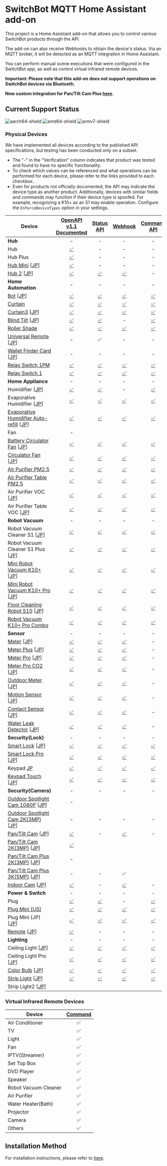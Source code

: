 # SwitchBot MQTT Home Assistant add-on

This project is a Home Assistant add-on that allows you to control various SwitchBot products through the API.

The add-on can also receive Webhooks to obtain the device's status.
Via an MQTT broker, it will be detected as an MQTT integration in Home Assistant.

You can perform manual scene executions that were configured in the SwitchBot app, as well as control virtual infrared remote devices.

**Important: Please note that this add-on does not support operations on SwitchBot devices via Bluetooth.**

**New custom integration for Pan/Tilt Cam Plus [here](https://github.com/hsakoh/ha-switchbot-kvs-camera).**

## Current Support Status

![aarch64-shield](https://img.shields.io/badge/aarch64-yes-green.svg)
![amd64-shield](https://img.shields.io/badge/amd64-yes-green.svg)
![armv7-shield](https://img.shields.io/badge/armv7-yes-green.svg)

### Physical Devices

We have implemented all devices according to the published API specifications, but testing has been conducted only on a subset.

* The "-" in the "Verification" column indicates that product was tested and found to have no specific functionality.
* To check which values can be referenced and what operations can be performed for each device, please refer to the links provided to each checkbox.
* Even for products not officially documented, the API may indicate the device type as another product. Additionally, devices with similar fields and commands may function if their device type is spoofed. For example, recognizing a K10+ as an S1 may enable operation. Configure the `EnforceDeviceTypes` option in your settings.

| Device                                                                                                                         | [OpenAPI v1.1<br>Documented][GetDeviceList] |         [Status<br>API][StatusAPI]         |             [Webhook][Webhook]              |        [Command<br>API][CommandAPI]         | Verification |
|--------------------------------------------------------------------------------------------------------------------------------|:-------------------------------------------:|:------------------------------------------:|:-------------------------------------------:|:-------------------------------------------:|:------------:|
| **Hub**                                                                                                                        |                      -                      |                     -                      |                      -                      |                      -                      |      -       |
| Hub                                                                                                                            |                [✅][HubList]                 |                     -                      |                      -                      |                      -                      |              |
| Hub Plus                                                                                                                       |              [✅][HubPlusList]               |                     -                      |                      -                      |                      -                      |              |
| [Hub Mini][HubMiniProduct]  [[JP][HubMiniProductJP]]                                                                           |              [✅][HubMiniList]               |                     -                      |                      -                      |                      -                      |      -       |
| [Hub 2][Hub2Product]  [[JP][Hub2ProductJP]]                                                                                    |                [✅][Hub2List]                |              [✅][Hub2Status]               |              [✅][Hub2Webhook]               |                      -                      |      ✅       |
| **Home Automation**                                                                                                            |                      -                      |                     -                      |                      -                      |                      -                      |      -       |
| [Bot][BotProduct]  [[JP][BotProductJP]]                                                                                        |                [✅][BotList]                 |               [✅][BotStatus]               |               [✅][BotWebhook]               |               [✅][BotCommand]               |              |
| [Curtain][CurtainProduct]                                                                                                      |              [✅][CurtainList]               |             [✅][CurtainStatus]             |             [✅][CurtainWebhook]             |             [✅][CurtainCommand]             |      ✅       |
| [Curtain3][Curtain3Product]  [[JP][Curtain3ProductJP]]                                                                         |              [✅][Curtain3List]              |            [✅][Curtain3Status]             |            [✅][Curtain3Webhook]             |            [✅][Curtain3Command]             |              |
| [Blind Tilt][BlindTiltProduct]  [[JP][BlindTiltProductJP]]                                                                     |             [✅][BlindTiltList]              |            [✅][BlindTiltStatus]            |                      -                      |            [✅][BlindTiltCommand]            |              |
| [Roller Shade][RollerShadeProduct]                                                                                             |            [✅][RollerShadeList]             |           [✅][RollerShadeStatus]           |           [✅][RollerShadeWebhook]           |           [✅][RollerShadeCommand]           |      ✅       |
| [Universal Remote][UniversalRemoteProduct]  [[JP][UniversalRemoteProductJP]]                                                   |                      -                      |                     ✅                      |                      -                      |                      -                      |      ✅       |
| [Wallet Finder Card][WalletFinderCardProduct]  [[JP][WalletFinderCardProductJP]]                                               |                      -                      |                     -                      |                      -                      |                      -                      |      -       |
| [Relay Switch 1PM][RelaySwitch1PMProduct]                                                                                      |           [✅][RelaySwitch1PMList]           |         [✅][RelaySwitch1PMStatus]          |         [✅][RelaySwitch1PMWebhook]          |         [✅][RelaySwitch1PMCommand]          |              |
| [Relay Switch 1][RelaySwitch1Product]                                                                                          |            [✅][RelaySwitch1List]            |          [✅][RelaySwitch1Status]           |          [✅][RelaySwitch1Webhook]           |          [✅][RelaySwitch1Command]           |              |
| **Home Appliance**                                                                                                             |                      -                      |                     -                      |                      -                      |                      -                      |      -       |
| Humidifier  [[JP][HumidifierProductJP]]                                                                                        |             [✅][HumidifierList]             |           [✅][HumidifierStatus]            |                      -                      |           [✅][HumidifierCommand]            |              |
| Evaporative Humidifier  [[JP][EvaporativeHumidifierProductJP]]                                                                 |       [✅][EvaporativeHumidifierList]        |      [✅][EvaporativeHumidifierStatus]      |      [✅][EvaporativeHumidifierWebhook]      |      [✅][EvaporativeHumidifierCommand]      |              |
| [Evaporative Humidifier Auto-refill][EvaporativeHumidifierAutoRefillProduct]  [[JP][EvaporativeHumidifierAutoRefillProductJP]] |  [✅][EvaporativeHumidifierAutoRefillList]   | [✅][EvaporativeHumidifierAutoRefillStatus] | [✅][EvaporativeHumidifierAutoRefillWebhook] | [✅][EvaporativeHumidifierAutoRefillCommand] |              |
| Fan                                                                                                                            |                      -                      |                                            |                                             |                                             |              |
| [Battery Circulator Fan][BatteryCirculatorFanProduct]  [[JP][BatteryCirculatorFanProductJP]]                                   |        [✅][BatteryCirculatorFanList]        |      [✅][BatteryCirculatorFanStatus]       |      [✅][BatteryCirculatorFanWebhook]       |      [✅][BatteryCirculatorFanCommand]       |              |
| [Circulator Fan][CirculatorFanLiteProduct]  [[JP][CirculatorFanLiteProductJP]]                                                 |           [✅][CirculatorFanList]            |          [✅][CirculatorFanStatus]          |          [✅][CirculatorFanWebhook]          |          [✅][CirculatorFanCommand]          |      ✅       |
| [Air Purifier PM2.5][AirPurifierPM25Product]                                                                                   |          [✅][AirPurifierPM25List]           |         [✅][AirPurifierPM25Status]         |         [✅][AirPurifierPM25Webhook]         |         [✅][AirPurifierPM25Command]         |              |
| [Air Purifier Table PM2.5][AirPurifierTablePM25Product]                                                                        |        [✅][AirPurifierTablePM25List]        |      [✅][AirPurifierTablePM25Status]       |      [✅][AirPurifierTablePM25Webhook]       |      [✅][AirPurifierTablePM25Command]       |              |
| Air Purifier VOC  [[JP][AirPurifierVOCProductJP]]                                                                              |           [✅][AirPurifierVOCList]           |         [✅][AirPurifierVOCStatus]          |         [✅][AirPurifierVOCWebhook]          |         [✅][AirPurifierVOCCommand]          |              |
| Air Purifier Table VOC  [[JP][AirPurifierTableVOCProductJP]]                                                                   |        [✅][AirPurifierTableVOCList]         |       [✅][AirPurifierTableVOCStatus]       |       [✅][AirPurifierTableVOCWebhook]       |       [✅][AirPurifierTableVOCCommand]       |              |
| **Robot Vacuum**                                                                                                               |                      -                      |                     -                      |                      -                      |                      -                      |      -       |
| Robot Vacuum Cleaner S1  [[JP][RobotVacuumCleanerS1ProductJP]]                                                                 |        [✅][RobotVacuumCleanerS1List]        |      [✅][RobotVacuumCleanerS1Status]       |      [✅][RobotVacuumCleanerS1Webhook]       |      [✅][RobotVacuumCleanerS1Command]       |              |
| Robot Vacuum Cleaner S1 Plus  [[JP][RobotVacuumCleanerS1PlusProductJP]]                                                        |      [✅][RobotVacuumCleanerS1PlusList]      |    [✅][RobotVacuumCleanerS1PlusStatus]     |    [✅][RobotVacuumCleanerS1PlusWebhook]     |    [✅][RobotVacuumCleanerS1PlusCommand]     |              |
| [Mini Robot Vacuum K10+][MiniRobotVacuumK10+Product]  [[JP][MiniRobotVacuumK10+ProductJP]]                                     |        [✅][MiniRobotVacuumK10+List]         |       [✅][MiniRobotVacuumK10+Status]       |       [✅][MiniRobotVacuumK10+Webhook]       |       [✅][MiniRobotVacuumK10+Command]       |              |
| [Mini Robot Vacuum K10+ Pro][MiniRobotVacuumK10+ProProduct]  [[JP][MiniRobotVacuumK10+ProProductJP]]                           |       [✅][MiniRobotVacuumK10+ProList]       |     [✅][MiniRobotVacuumK10+ProStatus]      |     [✅][MiniRobotVacuumK10+ProWebhook]      |     [✅][MiniRobotVacuumK10+ProCommand]      |              |
| [Floor Cleaning Robot S10][FloorCleaningRobotS10Product]  [[JP][FloorCleaningRobotS10ProductJP]]                               |       [✅][FloorCleaningRobotS10List]        |      [✅][FloorCleaningRobotS10Status]      |      [✅][FloorCleaningRobotS10Webhook]      |      [✅][FloorCleaningRobotS10Command]      |              |
| [Robot Vacuum K10+ Pro Combo][RobotVacuumK10+ProComboProduct]                                                                  |      [✅][RobotVacuumK10+ProComboList]       |     [✅][RobotVacuumK10+ProComboStatus]     |     [✅][RobotVacuumK10+ProComboWebhook]     |     [✅][RobotVacuumK10+ProComboCommand]     |              |
| **Sensor**                                                                                                                     |                      -                      |                     -                      |                      -                      |                      -                      |      -       |
| [Meter][MeterProduct]  [[JP][MeterProductJP]]                                                                                  |               [✅][MeterList]                |              [✅][MeterStatus]              |              [✅][MeterWebhook]              |                      -                      |              |
| [Meter Plus][MeterPlusProduct]  [[JP][MeterPlusProductJP]]                                                                     |             [✅][MeterPlusList]              |            [✅][MeterPlusStatus]            |            [✅][MeterPlusWebhook]            |                      -                      |      ✅       |
| [Meter Pro][MeterProProduct]  [[JP][MeterProProductJP]]                                                                        |              [✅][MeterProList]              |            [✅][MeterProStatus]             |            [✅][MeterProWebhook]             |                      -                      |              |
| [Meter Pro CO2][MeterProCO2Product]  [[JP][MeterProCO2ProductJP]]                                                              |            [✅][MeterProCO2List]             |           [✅][MeterProCO2Status]           |           [✅][MeterProCO2Webhook]           |                      -                      |      ✅       |
| [Outdoor Meter][OutdoorMeterProduct]  [[JP][OutdoorMeterProductJP]]                                                            |            [✅][OutdoorMeterList]            |          [✅][OutdoorMeterStatus]           |          [✅][OutdoorMeterWebhook]           |                      -                      |              |
| [Motion Sensor][MotionSensorProduct]  [[JP][MotionSensorProductJP]]                                                            |            [✅][MotionSensorList]            |          [✅][MotionSensorStatus]           |          [✅][MotionSensorWebhook]           |                      -                      |      ✅       |
| [Contact Sensor][ContactSensorProduct]  [[JP][ContactSensorProductJP]]                                                         |           [✅][ContactSensorList]            |          [✅][ContactSensorStatus]          |          [✅][ContactSensorWebhook]          |                      -                      |      ✅       |
| [Water Leak Detector][WaterLeakDetectorProduct]  [[JP][WaterLeakDetectorProductJP]]                                            |         [✅][WaterLeakDetectorList]          |        [✅][WaterLeakDetectorStatus]        |        [✅][WaterLeakDetectorWebhook]        |                      -                      |              |
| **Security(Lock)**                                                                                                             |                      -                      |                     -                      |                      -                      |                      -                      |      -       |
| [Smart Lock][SmartLockProduct]  [[JP][SmartLockProductJP]]                                                                     |             [✅][SmartLockList]              |            [✅][SmartLockStatus]            |            [✅][SmartLockWebhook]            |            [✅][SmartLockCommand]            |      ✅       |
| [Smart Lock Pro][SmartLockProProduct]  [[JP][SmartLockProProductJP]]                                                           |            [✅][SmartLockProList]            |          [✅][SmartLockProStatus]           |          [✅][SmartLockProWebhook]           |          [✅][SmartLockProCommand]           |              |
| Keypad [JP][KeypadProductJP]                                                                                                   |               [✅][KeypadList]               |             [✅][KeypadStatus]              |             [✅][KeypadWebhook]              |             [✅][KeypadCommand]              |              |
| [Keypad Touch][KeypadTouchProduct]  [[JP][KeypadTouchProductJP]]                                                               |            [✅][KeypadTouchList]             |           [✅][KeypadTouchStatus]           |           [✅][KeypadTouchWebhook]           |           [✅][KeypadTouchCommand]           |      ✅       |
| **Security(Camera)**                                                                                                           |                      -                      |                     -                      |                      -                      |                      -                      |      -       |
| [Outdoor Spotlight Cam 1080P][OutdoorSpotlightCam1080PProduct]  [[JP][OutdoorSpotlightCam1080PProductJP]]                      |                      -                      |                                            |                                             |                                             |              |
| [Outdoor Spotlight Cam 2K(3MP)][OutdoorSpotlightCam2K3MPProduct]  [[JP][OutdoorSpotlightCam2K3MPProductJP]]                    |                      -                      |                     -                      |                      -                      |                      -                      |      -       |
| [Pan/Tilt Cam][PanTiltCamProduct]  [[JP][PanTiltCamProductJP]]                                                                 |             [✅][PanTiltCamList]             |                     -                      |           [✅][PanTiltCamWebhook]            |                      -                      |              |
| [Pan/Tilt Cam 2K(3MP)][PanTiltCam2K3MPProduct]  [[JP][PanTiltCam2K3MPProductJP]]                                               |          [✅][PanTiltCam2K3MPList]           |                                            |                                             |                                             |              |
| [Pan/Tilt Cam Plus 2K(3MP)][PanTiltCamPlus3MPProduct] [[JP][PanTiltCamPlus3MPProductJP]]                                       |                      -                      |                                            |                                             |                                             |              |
| [Pan/Tilt Cam Plus 3K(5MP)][PanTiltCamPlus5MPProduct] [[JP][PanTiltCamPlus5MPProductJP]]                                       |                      -                      |                     -                      |                      ✅                      |                                             |      ✅       |
| [Indoor Cam][IndoorCamProduct]  [[JP][IndoorCamProductJP]]                                                                     |             [✅][IndoorCamList]              |                     -                      |            [✅][IndoorCamWebhook]            |                      -                      |      ✅       |
| **Power & Switch**                                                                                                             |                      -                      |                     -                      |                      -                      |                      -                      |      -       |
| Plug                                                                                                                           |                [✅][PlugList]                |              [✅][PlugStatus]               |                      -                      |              [✅][PlugCommand]               |              |
| [Plug Mini (US)][PlugMiniUSProduct]                                                                                            |             [✅][PlugMiniUSList]             |           [✅][PlugMiniUSStatus]            |           [✅][PlugMiniUSWebhook]            |           [✅][PlugMiniUSCommand]            |              |
| Plug Mini (JP)  [[JP][PlugMiniJPProductJP]]                                                                                    |             [✅][PlugMiniJPList]             |           [✅][PlugMiniJPStatus]            |           [✅][PlugMiniJPWebhook]            |           [✅][PlugMiniJPCommand]            |      ✅       |
| [Remote][RemoteProduct]  [[JP][RemoteProductJP]]                                                                               |               [✅][RemoteList]               |                     -                      |                      -                      |                      -                      |      -       |
| **Lighting**                                                                                                                   |                      -                      |                     -                      |                      -                      |                      -                      |      -       |
| Ceiling Light  [[JP][CeilingLightProductJP]]                                                                                   |            [✅][CeilingLightList]            |          [✅][CeilingLightStatus]           |          [✅][CeilingLightWebhook]           |          [✅][CeilingLightCommand]           |              |
| Ceiling Light Pro  [[JP][CeilingLightProProductJP]]                                                                            |          [✅][CeilingLightProList]           |         [✅][CeilingLightProStatus]         |         [✅][CeilingLightProWebhook]         |         [✅][CeilingLightProCommand]         |              |
| [Color Bulb][ColorBulbProduct]  [[JP][ColorBulbProductJP]]                                                                     |             [✅][ColorBulbList]              |            [✅][ColorBulbStatus]            |            [✅][ColorBulbWebhook]            |            [✅][ColorBulbCommand]            |      ✅       |
| [Strip Light][StripLightProduct]  [[JP][StripLightProductJP]]                                                                  |             [✅][StripLightList]             |           [✅][StripLightStatus]            |           [✅][StripLightWebhook]            |           [✅][StripLightCommand]            |              |
| Strip Light2  [[JP][StripLight2ProductJP]]                                                                                     |                                             |                                            |                                             |                                             |              |

[GetDeviceList]: https://github.com/OpenWonderLabs/SwitchBotAPI#get-device-list
[StatusAPI]: https://github.com/OpenWonderLabs/SwitchBotAPI#get-device-status
[Webhook]: https://github.com/OpenWonderLabs/SwitchBotAPI#webhook
[CommandAPI]: https://github.com/OpenWonderLabs/SwitchBotAPI#get-device-status
[HubList]: https://github.com/OpenWonderLabs/SwitchBotAPI#hubhub-plushub-minihub-2
[HubPlusList]: https://github.com/OpenWonderLabs/SwitchBotAPI#hubhub-plushub-minihub-2
[HubMiniProduct]: https://www.switch-bot.com/products/switchbot-hub-mini
[HubMiniProductJP]: https://www.switchbot.jp/products/switchbot-hub-mini
[HubMiniList]: https://github.com/OpenWonderLabs/SwitchBotAPI#hubhub-plushub-minihub-2
[Hub2Product]: https://www.switch-bot.com/pages/switchbot-hub-2
[Hub2ProductJP]: https://www.switchbot.jp/products/switchbot-hub2
[Hub2List]: https://github.com/OpenWonderLabs/SwitchBotAPI#hubhub-plushub-minihub-2
[Hub2Status]: https://github.com/OpenWonderLabs/SwitchBotAPI#hub-2
[Hub2Webhook]: https://github.com/OpenWonderLabs/SwitchBotAPI#hub-2-1
[BotProduct]: https://www.switch-bot.com/products/switchbot-bot
[BotProductJP]: https://www.switchbot.jp/products/switchbot-bot
[BotList]: https://github.com/OpenWonderLabs/SwitchBotAPI#bot
[BotStatus]: https://github.com/OpenWonderLabs/SwitchBotAPI#bot-1
[BotWebhook]: https://github.com/OpenWonderLabs/SwitchBotAPI#bot-3
[BotCommand]: https://github.com/OpenWonderLabs/SwitchBotAPI#bot-2
[CurtainProduct]: https://www.switch-bot.com/products/switchbot-curtain
[CurtainList]: https://github.com/OpenWonderLabs/SwitchBotAPI#curtain
[CurtainStatus]: https://github.com/OpenWonderLabs/SwitchBotAPI#curtain-1
[CurtainWebhook]: https://github.com/OpenWonderLabs/SwitchBotAPI#curtain-4
[CurtainCommand]: https://github.com/OpenWonderLabs/SwitchBotAPI#curtain-2
[Curtain3Product]: https://www.switch-bot.com/products/switchbot-curtain-3
[Curtain3ProductJP]: https://www.switchbot.jp/products/switchbot-curtain3
[Curtain3List]: https://github.com/OpenWonderLabs/SwitchBotAPI#curtain-3
[Curtain3Status]: https://github.com/OpenWonderLabs/SwitchBotAPI#curtain-3-1
[Curtain3Webhook]: https://github.com/OpenWonderLabs/SwitchBotAPI#curtain-3-3
[Curtain3Command]: https://github.com/OpenWonderLabs/SwitchBotAPI#curtain-3-2
[BlindTiltProduct]: https://www.switch-bot.com/products/switchbot-blind-tilt
[BlindTiltProductJP]: https://www.switchbot.jp/products/switchbot-blind-tilt
[BlindTiltList]: https://github.com/OpenWonderLabs/SwitchBotAPI#blind-tilt
[BlindTiltStatus]: https://github.com/OpenWonderLabs/SwitchBotAPI#blind-tilt-1
[BlindTiltCommand]: https://github.com/OpenWonderLabs/SwitchBotAPI#blind-tilt-2
[RollerShadeProduct]: https://www.switch-bot.com/products/switchbot-roller-shade
[RollerShadeList]: https://github.com/OpenWonderLabs/SwitchBotAPI#roller-shade
[RollerShadeStatus]: https://github.com/OpenWonderLabs/SwitchBotAPI#roller-shade-1
[RollerShadeWebhook]: https://github.com/OpenWonderLabs/SwitchBotAPI#roller-shade-3
[RollerShadeCommand]: https://github.com/OpenWonderLabs/SwitchBotAPI#roller-shade-2
[UniversalRemoteProduct]: https://www.switch-bot.com/products/switchbot-universal-remote
[UniversalRemoteProductJP]: https://www.switchbot.jp/products/switchbot-universal-remote
[WalletFinderCardProduct]: https://www.switch-bot.com/products/switchbot-wallet-finder-card
[WalletFinderCardProductJP]: https://www.switchbot.jp/products/switchbot-wallet-finder-card
[RelaySwitch1PMProduct]: https://www.switch-bot.com/pages/switchbot-relay-switch
[RelaySwitch1PMList]: https://github.com/OpenWonderLabs/SwitchBotAPI#relay-switch-1pm
[RelaySwitch1PMStatus]: https://github.com/OpenWonderLabs/SwitchBotAPI#relay-switch-1pm-1
[RelaySwitch1PMWebhook]: https://github.com/OpenWonderLabs/SwitchBotAPI#relay-switch-1pm-3
[RelaySwitch1PMCommand]: https://github.com/OpenWonderLabs/SwitchBotAPI#relay-switch-1pm-2
[RelaySwitch1Product]: https://www.switch-bot.com/pages/switchbot-relay-switch
[RelaySwitch1List]: https://github.com/OpenWonderLabs/SwitchBotAPI#relay-switch-1
[RelaySwitch1Status]: https://github.com/OpenWonderLabs/SwitchBotAPI#relay-switch-1-1
[RelaySwitch1Webhook]: https://github.com/OpenWonderLabs/SwitchBotAPI#relay-switch-1-3
[RelaySwitch1Command]: https://github.com/OpenWonderLabs/SwitchBotAPI#relay-switch-1-2
[HumidifierProductJP]: https://www.switchbot.jp/products/switchbot-smart-humidifier?variant=40981225799855
[HumidifierList]: https://github.com/OpenWonderLabs/SwitchBotAPI#humidifier
[HumidifierStatus]: https://github.com/OpenWonderLabs/SwitchBotAPI#humidifier-1
[HumidifierCommand]: https://github.com/OpenWonderLabs/SwitchBotAPI#humidifier-2
[EvaporativeHumidifierProductJP]: https://www.switchbot.jp/products/switchbot-evaporative-humidifier
[EvaporativeHumidifierList]: https://github.com/OpenWonderLabs/SwitchBotAPI#evaporative-humidifier
[EvaporativeHumidifierStatus]: https://github.com/OpenWonderLabs/SwitchBotAPI#evaporative-humidifier-1
[EvaporativeHumidifierWebhook]: https://github.com/OpenWonderLabs/SwitchBotAPI#evaporative-humidifier-3
[EvaporativeHumidifierCommand]: https://github.com/OpenWonderLabs/SwitchBotAPI#evaporative-humidifier-2
[EvaporativeHumidifierAutoRefillProduct]: https://us.switch-bot.com/products/switchbot-evaporative-humidifier-auto-refill
[EvaporativeHumidifierAutoRefillProductJP]: https://www.switchbot.jp/products/switchbot-evaporative-humidifier-plus
[EvaporativeHumidifierAutoRefillList]: https://github.com/OpenWonderLabs/SwitchBotAPI#evaporative-humidifier-auto-refill
[EvaporativeHumidifierAutoRefillStatus]: https://github.com/OpenWonderLabs/SwitchBotAPI#evaporative-humidifier-auto-refill-1
[EvaporativeHumidifierAutoRefillWebhook]: https://github.com/OpenWonderLabs/SwitchBotAPI#evaporative-humidifier-auto-refill-3
[EvaporativeHumidifierAutoRefillCommand]: https://github.com/OpenWonderLabs/SwitchBotAPI#evaporative-humidifier-auto-refill-2
[BatteryCirculatorFanProduct]: https://www.switch-bot.com/products/switchbot-battery-circulator-fan?variant=46175199756455
[BatteryCirculatorFanProductJP]: https://www.switchbot.jp/products/switchbot-smart-circulator-fan?variant=44020075167919
[BatteryCirculatorFanList]: https://github.com/OpenWonderLabs/SwitchBotAPI#battery-circulator-fan
[BatteryCirculatorFanStatus]: https://github.com/OpenWonderLabs/SwitchBotAPI#battery-circulator-fan-1
[BatteryCirculatorFanWebhook]: https://github.com/OpenWonderLabs/SwitchBotAPI#battery-circulator-fan-3
[BatteryCirculatorFanCommand]: https://github.com/OpenWonderLabs/SwitchBotAPI#battery-circulator-fan-2
[CirculatorFanLiteProduct]: https://www.switch-bot.com/products/switchbot-battery-circulator-fan?variant=46175199789223
[CirculatorFanLiteProductJP]: https://www.switchbot.jp/products/switchbot-smart-circulator-fan?variant=44221010182319
[CirculatorFanList]: https://github.com/OpenWonderLabs/SwitchBotAPI#circulator-fan
[CirculatorFanStatus]: https://github.com/OpenWonderLabs/SwitchBotAPI#circulator-fan-1
[CirculatorFanWebhook]: https://github.com/OpenWonderLabs/SwitchBotAPI#circulator-fan-3
[CirculatorFanCommand]: https://github.com/OpenWonderLabs/SwitchBotAPI#circulator-fan-2
[AirPurifierPM25Product]: https://www.switch-bot.com/products/switchbot-air-purifier
[AirPurifierPM25List]: https://github.com/OpenWonderLabs/SwitchBotAPI#air-purifier-pm25
[AirPurifierPM25Status]: https://github.com/OpenWonderLabs/SwitchBotAPI#air-purifier-pm25-1
[AirPurifierPM25Webhook]: https://github.com/OpenWonderLabs/SwitchBotAPI#air-purifier-pm25-3
[AirPurifierPM25Command]: https://github.com/OpenWonderLabs/SwitchBotAPI#air-purifier-pm25-2
[AirPurifierTablePM25Product]: https://www.switch-bot.com/products/switchbot-air-purifier-table
[AirPurifierTablePM25List]: https://github.com/OpenWonderLabs/SwitchBotAPI#air-purifier-table-pm25
[AirPurifierTablePM25Status]: https://github.com/OpenWonderLabs/SwitchBotAPI#air-purifier-table-pm25-1
[AirPurifierTablePM25Webhook]: https://github.com/OpenWonderLabs/SwitchBotAPI#air-purifier-table-pm25-3
[AirPurifierTablePM25Command]: https://github.com/OpenWonderLabs/SwitchBotAPI#air-purifier-table-pm25-2
[AirPurifierVOCProductJP]: https://www.switchbot.jp/products/switchbot-air-purifier
[AirPurifierVOCList]: https://github.com/OpenWonderLabs/SwitchBotAPI#air-purifier-voc
[AirPurifierVOCStatus]: https://github.com/OpenWonderLabs/SwitchBotAPI#air-purifier-voc-1
[AirPurifierVOCWebhook]: https://github.com/OpenWonderLabs/SwitchBotAPI#air-purifier-voc-3
[AirPurifierVOCCommand]: https://github.com/OpenWonderLabs/SwitchBotAPI#air-purifier-voc-2
[AirPurifierTableVOCProductJP]: https://www.switchbot.jp/products/switchbot-air-purifier-table
[AirPurifierTableVOCList]: https://github.com/OpenWonderLabs/SwitchBotAPI#air-purifier-table-voc
[AirPurifierTableVOCStatus]: https://github.com/OpenWonderLabs/SwitchBotAPI#air-purifier-table-voc-1
[AirPurifierTableVOCWebhook]: https://github.com/OpenWonderLabs/SwitchBotAPI#air-purifier-table-voc-3
[AirPurifierTableVOCCommand]: https://github.com/OpenWonderLabs/SwitchBotAPI#air-purifier-table-voc-2
[RobotVacuumCleanerS1ProductJP]: https://www.switchbot.jp/products/switchbot-robot-vacuum-cleaner?variant=41850919420079
[RobotVacuumCleanerS1List]: https://github.com/OpenWonderLabs/SwitchBotAPI#robot-vacuum-cleaner-s1
[RobotVacuumCleanerS1Status]: https://github.com/OpenWonderLabs/SwitchBotAPI#robot-vacuum-cleaner-s1-1
[RobotVacuumCleanerS1Webhook]: https://github.com/OpenWonderLabs/SwitchBotAPI#robot-vacuum-cleaner-s1-3
[RobotVacuumCleanerS1Command]: https://github.com/OpenWonderLabs/SwitchBotAPI#robot-vacuum-cleaner-s1-2
[RobotVacuumCleanerS1PlusProductJP]: https://www.switchbot.jp/products/switchbot-robot-vacuum-cleaner?variant=44254800347311
[RobotVacuumCleanerS1PlusList]: https://github.com/OpenWonderLabs/SwitchBotAPI#robot-vacuum-cleaner-s1-plus
[RobotVacuumCleanerS1PlusStatus]: https://github.com/OpenWonderLabs/SwitchBotAPI#robot-vacuum-cleaner-s1-plus-1
[RobotVacuumCleanerS1PlusWebhook]: https://github.com/OpenWonderLabs/SwitchBotAPI#robot-vacuum-cleaner-s1-plus-3
[RobotVacuumCleanerS1PlusCommand]: https://github.com/OpenWonderLabs/SwitchBotAPI#robot-vacuum-cleaner-s1-plus-2
[MiniRobotVacuumK10+Product]: https://www.switch-bot.com/products/switchbot-mini-robot-vacuum-k10
[MiniRobotVacuumK10+ProductJP]: https://www.switchbot.jp/products/switchbot-robot-vacuum-cleaner-k10
[MiniRobotVacuumK10+List]: https://github.com/OpenWonderLabs/SwitchBotAPI#mini-robot-vacuum-k10
[MiniRobotVacuumK10+Status]: https://github.com/OpenWonderLabs/SwitchBotAPI#mini-robot-vacuum-k10-1
[MiniRobotVacuumK10+Webhook]: https://github.com/OpenWonderLabs/SwitchBotAPI#mini-robot-vacuum-k10-3
[MiniRobotVacuumK10+Command]: https://github.com/OpenWonderLabs/SwitchBotAPI#mini-robot-vacuum-k10-2
[MiniRobotVacuumK10+ProProduct]: https://www.switch-bot.com/products/switchbot-mini-robot-vacuum-k10-pro
[MiniRobotVacuumK10+ProProductJP]: https://www.switchbot.jp/products/switchbot-robot-vacuum-cleaner-k10-pro
[MiniRobotVacuumK10+ProList]: https://github.com/OpenWonderLabs/SwitchBotAPI#mini-robot-vacuum-k10-pro
[MiniRobotVacuumK10+ProStatus]: https://github.com/OpenWonderLabs/SwitchBotAPI#mini-robot-vacuum-k10-pro-1
[MiniRobotVacuumK10+ProWebhook]: https://github.com/OpenWonderLabs/SwitchBotAPI#mini-robot-vacuum-k10-pro-3
[MiniRobotVacuumK10+ProCommand]: https://github.com/OpenWonderLabs/SwitchBotAPI#mini-robot-vacuum-k10-pro-2
[FloorCleaningRobotS10Product]: https://www.switch-bot.com/products/switchbot-floor-cleaning-robot-s10
[FloorCleaningRobotS10ProductJP]: https://www.switchbot.jp/products/switchbot-robot-vacuum-cleaner-s10
[FloorCleaningRobotS10List]: https://github.com/OpenWonderLabs/SwitchBotAPI#floor-cleaning-robot-s10
[FloorCleaningRobotS10Status]: https://github.com/OpenWonderLabs/SwitchBotAPI#floor-cleaning-robot-s10-1
[FloorCleaningRobotS10Webhook]: https://github.com/OpenWonderLabs/SwitchBotAPI#floor-cleaning-robot-s10-3
[FloorCleaningRobotS10Command]: https://github.com/OpenWonderLabs/SwitchBotAPI#floor-cleaning-robot-s10-2
[RobotVacuumK10+ProComboProduct]: https://www.switch-bot.com/products/switchbot-k10-pro-combo
[RobotVacuumK10+ProComboList]: https://github.com/OpenWonderLabs/SwitchBotAPI#k10-pro-combo
[RobotVacuumK10+ProComboStatus]: https://github.com/OpenWonderLabs/SwitchBotAPI#k10-pro-combo-1
[RobotVacuumK10+ProComboWebhook]: https://github.com/OpenWonderLabs/SwitchBotAPI#k10-pro-combo-3
[RobotVacuumK10+ProComboCommand]: https://github.com/OpenWonderLabs/SwitchBotAPI#k10-pro-combo-2
[MeterProduct]: https://www.switch-bot.com/products/switchbot-meter
[MeterProductJP]: https://www.switchbot.jp/products/switchbot-meter
[MeterList]: https://github.com/OpenWonderLabs/SwitchBotAPI#meter
[MeterStatus]: https://github.com/OpenWonderLabs/SwitchBotAPI#meter-1
[MeterWebhook]: https://github.com/OpenWonderLabs/SwitchBotAPI#meter-2
[MeterPlusProduct]: https://www.switch-bot.com/products/switchbot-meter-plus
[MeterPlusProductJP]: https://www.switchbot.jp/products/switchbot-meter-plus
[MeterPlusList]: https://github.com/OpenWonderLabs/SwitchBotAPI#meter-plus
[MeterPlusStatus]: https://github.com/OpenWonderLabs/SwitchBotAPI#meter-plus-1
[MeterPlusWebhook]: https://github.com/OpenWonderLabs/SwitchBotAPI#meter-plus-2
[MeterProProduct]: https://www.switch-bot.com/products/switchbot-meter-pro
[MeterProProductJP]: https://www.switchbot.jp/products/switchbot-meter-pro
[MeterProList]: https://github.com/OpenWonderLabs/SwitchBotAPI#meter-pro
[MeterProStatus]: https://github.com/OpenWonderLabs/SwitchBotAPI#meter-pro-1
[MeterProWebhook]: https://github.com/OpenWonderLabs/SwitchBotAPI#meter-pro-2
[MeterProCO2Product]: https://www.switch-bot.com/products/switchbot-meter-pro-co2-monitor
[MeterProCO2ProductJP]: https://www.switchbot.jp/products/switchbot-co2-meter
[MeterProCO2List]: https://github.com/OpenWonderLabs/SwitchBotAPI#meter-pro-co2
[MeterProCO2Status]: https://github.com/OpenWonderLabs/SwitchBotAPI#meter-pro-co2-1
[MeterProCO2Webhook]: https://github.com/OpenWonderLabs/SwitchBotAPI#meter-pro-co2-2
[OutdoorMeterProduct]: https://www.switch-bot.com/products/switchbot-indoor-outdoor-thermo-hygrometer
[OutdoorMeterProductJP]: https://www.switchbot.jp/products/switchbot-indoor-outdoor-meter
[OutdoorMeterList]: https://github.com/OpenWonderLabs/SwitchBotAPI#outdoor-meter
[OutdoorMeterStatus]: https://github.com/OpenWonderLabs/SwitchBotAPI#outdoor-meter-1
[OutdoorMeterWebhook]: https://github.com/OpenWonderLabs/SwitchBotAPI#outdoor-meter-2
[MotionSensorProduct]: https://www.switch-bot.com/products/motion-sensor
[MotionSensorProductJP]: https://www.switchbot.jp/products/switchbot-motion-sensor
[MotionSensorList]: https://github.com/OpenWonderLabs/SwitchBotAPI#motion-sensor
[MotionSensorStatus]: https://github.com/OpenWonderLabs/SwitchBotAPI#motion-sensor-1
[MotionSensorWebhook]: https://github.com/OpenWonderLabs/SwitchBotAPI#motion-sensor-2
[ContactSensorProduct]: https://www.switch-bot.com/products/contact-sensor
[ContactSensorProductJP]: https://www.switchbot.jp/products/switchbot-contact-sensor
[ContactSensorList]: https://github.com/OpenWonderLabs/SwitchBotAPI#contact-sensor
[ContactSensorStatus]: https://github.com/OpenWonderLabs/SwitchBotAPI#contact-sensor-1
[ContactSensorWebhook]: https://github.com/OpenWonderLabs/SwitchBotAPI#contact-sensor-2
[WaterLeakDetectorProduct]: https://www.switch-bot.com/products/switchbot-water-leak-detector
[WaterLeakDetectorProductJP]: https://www.switchbot.jp/products/switchbot-water-leak-detector
[WaterLeakDetectorList]: https://github.com/OpenWonderLabs/SwitchBotAPI#water-leak-detector
[WaterLeakDetectorStatus]: https://github.com/OpenWonderLabs/SwitchBotAPI#water-leak-detector-1
[WaterLeakDetectorWebhook]: https://github.com/OpenWonderLabs/SwitchBotAPI#water-leak-detector-2
[SmartLockProduct]: https://www.switch-bot.com/products/switchbot-lock
[SmartLockProductJP]: https://www.switchbot.jp/products/switchbot-lock
[SmartLockList]: https://github.com/OpenWonderLabs/SwitchBotAPI#lock
[SmartLockStatus]: https://github.com/OpenWonderLabs/SwitchBotAPI#lock-1
[SmartLockWebhook]: https://github.com/OpenWonderLabs/SwitchBotAPI#lock-3
[SmartLockCommand]: https://github.com/OpenWonderLabs/SwitchBotAPI#lock-2
[SmartLockProProduct]: https://www.switch-bot.com/products/switchbot-lock-pro
[SmartLockProProductJP]: https://www.switchbot.jp/products/switchbot-lock-pro
[SmartLockProList]: https://github.com/OpenWonderLabs/SwitchBotAPI#lock-pro
[SmartLockProStatus]: https://github.com/OpenWonderLabs/SwitchBotAPI#lock-pro-1
[SmartLockProWebhook]: https://github.com/OpenWonderLabs/SwitchBotAPI#lock-pro-3
[SmartLockProCommand]: https://github.com/OpenWonderLabs/SwitchBotAPI#lock-pro-2
[KeypadProductJP]: https://www.switchbot.jp/products/switchbot-keypad
[KeypadList]: https://github.com/OpenWonderLabs/SwitchBotAPI#keypad
[KeypadStatus]: https://github.com/OpenWonderLabs/SwitchBotAPI#keypad-1
[KeypadWebhook]: https://github.com/OpenWonderLabs/SwitchBotAPI#keypad-3
[KeypadCommand]: https://github.com/OpenWonderLabs/SwitchBotAPI#keypad-2
[KeypadTouchProduct]: https://switch-bot.com/pages/switchbot-keypad
[KeypadTouchProductJP]: https://www.switchbot.jp/products/switchbot-keypad-touch
[KeypadTouchList]: https://github.com/OpenWonderLabs/SwitchBotAPI#keypad-touch
[KeypadTouchStatus]: https://github.com/OpenWonderLabs/SwitchBotAPI#keypad-touch-1
[KeypadTouchWebhook]: https://github.com/OpenWonderLabs/SwitchBotAPI#keypad-touch-3
[KeypadTouchCommand]: https://github.com/OpenWonderLabs/SwitchBotAPI#keypad-touch-2
[OutdoorSpotlightCam1080PProduct]: https://www.switch-bot.com/products/switchbot-outdoor-spotlight-cam?variant=43002833338535
[OutdoorSpotlightCam1080PProductJP]: https://www.switchbot.jp/products/switchbot-outdoor-spotlight-cam
[OutdoorSpotlightCam2K3MPProduct]: https://www.switch-bot.com/products/switchbot-outdoor-spotlight-cam?variant=45882280738983
[OutdoorSpotlightCam2K3MPProductJP]: https://www.switchbot.jp/products/switchbot-outdoor-spotlight-cam-3mp
[PanTiltCamProduct]: https://switch-bot.com/pages/switchbot-pan-tilt-cam
[PanTiltCamProductJP]: https://www.switchbot.jp/products/switchbot-pan-tilt-cam
[PanTiltCamList]: https://github.com/OpenWonderLabs/SwitchBotAPI#pantilt-cam
[PanTiltCamWebhook]: https://github.com/OpenWonderLabs/SwitchBotAPI#pantilt-cam-1
[PanTiltCam2K3MPProduct]: https://switch-bot.com/pages/switchbot-pan-tilt-cam-2k
[PanTiltCam2K3MPProductJP]: https://www.switchbot.jp/products/switchbot-pan-tilt-cam-3mp
[PanTiltCam2K3MPList]: https://github.com/OpenWonderLabs/SwitchBotAPI#pantilt-cam-2k
[PanTiltCamPlus3MPProduct]: https://us.switch-bot.com/pages/switchbot-pan-tilt-cam-plus-2k
[PanTiltCamPlus3MPProductJP]: https://www.switchbot.jp/products/switchbot-pan-tilt-cam-plus-3mp
[PanTiltCamPlus5MPProduct]: https://us.switch-bot.com/pages/switchbot-pan-tilt-cam-plus-3k
[PanTiltCamPlus5MPProductJP]: https://www.switchbot.jp/products/switchbot-pan-tilt-cam-plus-5mp
[IndoorCamProduct]: https://switch-bot.com/pages/switchbot-indoor-cam
[IndoorCamProductJP]: https://www.switchbot.jp/products/switchbot-indoor-cam
[IndoorCamList]: https://github.com/OpenWonderLabs/SwitchBotAPI#indoor-cam
[IndoorCamWebhook]: https://github.com/OpenWonderLabs/SwitchBotAPI#indoor-cam-1
[PlugList]: https://github.com/OpenWonderLabs/SwitchBotAPI#plug
[PlugStatus]: https://github.com/OpenWonderLabs/SwitchBotAPI#plug-1
[PlugCommand]: https://github.com/OpenWonderLabs/SwitchBotAPI#plug-2
[PlugMiniUSProduct]: https://switch-bot.com/pages/switchbot-plug-mini
[PlugMiniUSList]: https://github.com/OpenWonderLabs/SwitchBotAPI#plug-mini-us
[PlugMiniUSStatus]: https://github.com/OpenWonderLabs/SwitchBotAPI#plug-mini-us-1
[PlugMiniUSWebhook]: https://github.com/OpenWonderLabs/SwitchBotAPI#plug-mini-us-3
[PlugMiniUSCommand]: https://github.com/OpenWonderLabs/SwitchBotAPI#plug-mini-us-2
[PlugMiniJPProductJP]: https://www.switchbot.jp/products/switchbot-plug-mini
[PlugMiniJPList]: https://github.com/OpenWonderLabs/SwitchBotAPI#plug-mini-jp
[PlugMiniJPStatus]: https://github.com/OpenWonderLabs/SwitchBotAPI#plug-mini-jp-1
[PlugMiniJPWebhook]: https://github.com/OpenWonderLabs/SwitchBotAPI#plug-mini-jp-3
[PlugMiniJPCommand]: https://github.com/OpenWonderLabs/SwitchBotAPI#plug-mini-jp-2
[RemoteProduct]: https://switch-bot.com/products/switchbot-remote
[RemoteProductJP]: https://www.switchbot.jp/products/switchbot-remote
[RemoteList]: https://github.com/OpenWonderLabs/SwitchBotAPI#remote
[CeilingLightProductJP]: https://www.switchbot.jp/products/switchbot-ceiling-light?variant=42442788438191
[CeilingLightList]: https://github.com/OpenWonderLabs/SwitchBotAPI#ceiling-light
[CeilingLightStatus]: https://github.com/OpenWonderLabs/SwitchBotAPI#ceiling-light-1
[CeilingLightWebhook]: https://github.com/OpenWonderLabs/SwitchBotAPI#ceiling-light-3
[CeilingLightCommand]: https://github.com/OpenWonderLabs/SwitchBotAPI#ceiling-light-2
[CeilingLightProProductJP]: https://www.switchbot.jp/products/switchbot-ceiling-light?variant=42442788503727
[CeilingLightProList]: https://github.com/OpenWonderLabs/SwitchBotAPI#ceiling-light-pro
[CeilingLightProStatus]: https://github.com/OpenWonderLabs/SwitchBotAPI#ceiling-light-pro-1
[CeilingLightProWebhook]: https://github.com/OpenWonderLabs/SwitchBotAPI#ceiling-light-pro-3
[CeilingLightProCommand]: https://github.com/OpenWonderLabs/SwitchBotAPI#ceiling-light-pro-2
[ColorBulbProduct]: https://www.switch-bot.com/products/switchbot-color-bulb
[ColorBulbProductJP]: https://www.switchbot.jp/products/switchbot-color-bulb
[ColorBulbList]: https://github.com/OpenWonderLabs/SwitchBotAPI#color-bulb
[ColorBulbStatus]: https://github.com/OpenWonderLabs/SwitchBotAPI#color-bulb-1
[ColorBulbWebhook]: https://github.com/OpenWonderLabs/SwitchBotAPI#color-bulb-3
[ColorBulbCommand]: https://github.com/OpenWonderLabs/SwitchBotAPI#color-bulb-2
[StripLightProduct]: https://www.switch-bot.com/products/switchbot-light-strip
[StripLightProductJP]: https://www.switchbot.jp/products/switchbot-strip-light
[StripLightList]: https://github.com/OpenWonderLabs/SwitchBotAPI#strip-light
[StripLightStatus]: https://github.com/OpenWonderLabs/SwitchBotAPI#strip-light-1
[StripLightWebhook]: https://github.com/OpenWonderLabs/SwitchBotAPI#led-strip-light
[StripLightCommand]: https://github.com/OpenWonderLabs/SwitchBotAPI#strip-light-2
[StripLight2ProductJP]: https://www.switchbot.jp/products/switchbot-strip-light2

### Virtual Infrared Remote Devices

| Device               | [Command](https://github.com/OpenWonderLabs/SwitchBotAPI#command-set-for-virtual-infrared-remote-devices) |
|----------------------|:-------:|
| Air Conditioner      |    ✅    |
| TV                   |    ✅    |
| Light                |    ✅    |
| Fan                  |    ✅    |
| IPTV(Streamer)       |    ✅    |
| Set Top Box          |    ✅    |
| DVD Player           |    ✅    |
| Speaker              |    ✅    |
| Robot Vacuum Cleaner |    ✅    |
| Air Purifier         |    ✅    |
| Water Heater(Bath)   |    ✅    |
| Projector            |    ✅    |
| Camera               |    ✅    |
| Others               |    ✅    |

## Installation Method

For installation instructions, please refer to [here](https://github.com/hsakoh/switchbot-mqtt/wiki).

